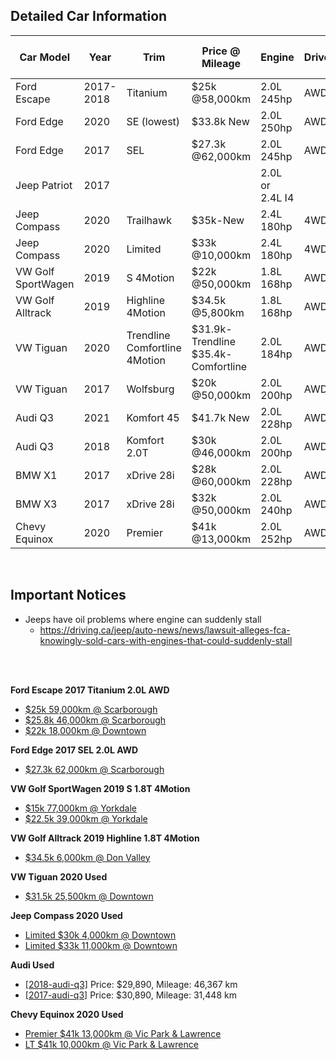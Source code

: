 ## Detailed Car Information

Car Model | Year | Trim | Price @ Mileage | Engine | Drive | Fuel Economy | 0-100/0-60 | Look
--- | --- | --- | --- | --- | --- | --- | --- | ---
Ford Escape | 2017-2018 | Titanium | $25k @58,000km | 2.0L 245hp | AWD | 11.5/8.7 | -/7.2 | 3/5
Ford Edge | 2020 | SE (lowest) | $33.8k New | 2.0L 250hp | AWD | 11.4/8.3 | -/6.8-7.5 | 3/5
Ford Edge | 2017 | SEL | $27.3k @62,000km | 2.0L 245hp | AWD | 11.9/8.6 | -/8.3 | 3/5
Jeep Patriot | 2017 | | | 2.0L or 2.4L I4 | | | -/9.6 | 4/5
Jeep Compass | 2020 | Trailhawk | $35k-New | 2.4L 180hp | 4WD | 10.8/7.8 | -/10.1 | 3/5
Jeep Compass | 2020 | Limited | $33k @10,000km | 2.4L 180hp | 4WD | 10.8/7.8 | -/10.1 | 3/5
VW Golf SportWagen | 2019 | S 4Motion | $22k @50,000km | 1.8L 168hp | AWD | 10.8/8.1 | -/7.0 | 2/5
VW Golf Alltrack | 2019 | Highline 4Motion | $34.5k @5,800km | 1.8L 168hp | AWD | 10.7/8.0 | -/7.5 | 2/5
VW Tiguan | 2020 | Trendline Comfortline 4Motion | $31.9k-Trendline $35.4k-Comfortline | 2.0L 184hp | AWD | 11.5/8.7 | -/9.5 | 3/5
VW Tiguan | 2017 | Wolfsburg | $20k @50,000km | 2.0L 200hp | AWD | 12.0/10.0 | -/7.5 | 3/5
Audi Q3 | 2021 | Komfort 45 | $41.7k New | 2.0L 228hp | AWD | 11.7/8.4 | -/7.8 | 5/5
Audi Q3 | 2018 | Komfort 2.0T | $30k @46,000km | 2.0L 200hp | AWD | 11.6/8.4 | -/8.0 | 5/5
BMW X1 | 2017 | xDrive 28i | $28k @60,000km | 2.0L 228hp | AWD | 10.5/7.4 | -/6.5 | 5/5
BMW X3 | 2017 | xDrive 28i | $32k @50,000km | 2.0L 240hp | AWD | 11.1/8.5 | -/- | 5/5
Chevy Equinox | 2020 | Premier | $41k @13,000km | 2.0L 252hp | AWD | 10.9/8.3 | -/6.8 | 5/5

<br />

## Important Notices

* Jeeps have oil problems where engine can suddenly stall
  * https://driving.ca/jeep/auto-news/news/lawsuit-alleges-fca-knowingly-sold-cars-with-engines-that-could-suddenly-stall


<br />
<br />

**Ford Escape 2017 Titanium 2.0L AWD**
* [$25k 59,000km @ Scarborough](https://heritageford.ca/view/used-2017-ford-escape-titanium-544049/)
* [$25.8k 46,000km @ Scarborough](https://heritageford.ca/view/used-2017-ford-escape-titanium-544099/)
* [$22k 18,000km @ Downtown](https://www.downtownford.ca/Used-Inventory/2017-Ford-Escape-Toronto-nakrTUpRLEiZjhxyjEN2bA)

**Ford Edge 2017 SEL 2.0L AWD**
* [$27.3k 62,000km @ Scarborough](https://heritageford.ca/view/used-2017-ford-edge-sel-567612/)

**VW Golf SportWagen 2019 S 1.8T 4Motion**
* [$15k 77,000km @ Yorkdale](https://www.yorkdalevw.ca/inventory/certified-used-2017-volkswagen-golf-sportwagen-1-8t-trendline-6sp-at-wtip-wagon-3vwc17au9hm502306)
* [$22.5k 39,000km @ Yorkdale](https://www.yorkdalevw.ca/inventory/certified-used-2019-volkswagen-golf-sportwagen-1-8t-cmfrtline-dsg-6sp-at-wtip-4motion-wagon-3vw117au8km510489)

**VW Golf Alltrack 2019 Highline 1.8T 4Motion**
* [$34.5k 6,000km @ Don Valley](https://www.donvalleyvolkswagen.ca/inventory/certified-used-2019-volkswagen-golf-alltrack-highline-dsg-awd-wagon-3vwh17au0km522151)

**VW Tiguan 2020 Used**
* [$31.5k 25,500km @ Downtown](https://www.volkswagendowntowntoronto.ca/en/inventory/used/2020-volkswagen-tiguan-toronto-ontario/18165020)

**Jeep Compass 2020 Used**
* [Limited $30k 4,000km @ Downtown](https://www.downtownchrysler.ca/en/used-inventory/jeep/compass/2020/2020-jeep-compass-id7258604)
* [Limited $33k 11,000km @ Downtown](https://www.downtownchrysler.ca/en/used-inventory/jeep/compass/2020/2020-jeep-compass-id7113547)

**Audi Used**
- [[2018-audi-q3]](https://www.audidowntowntoronto.com/used/vehicle/2018-audi-q3-20t-komfort-id10496649.htm) Price: $29,890, Mileage: 46,367 km 
- [[2017-audi-q3]](https://www.audidowntowntoronto.com/used/vehicle/2017-audi-q3-20t-technik-id10504306.htm) Price: $30,890, Mileage: 31,448 km

**Chevy Equinox 2020 Used**
* [Premier $41k 13,000km @ Vic Park & Lawrence](https://www.citybuick.com/new/vehicle/2020-chevrolet-equinox-premier-id9488475.htm)
* [LT $41k 10,000km @ Vic Park & Lawrence](https://www.citybuick.com/new/vehicle/2020-chevrolet-equinox-lt-id10195923.htm)
